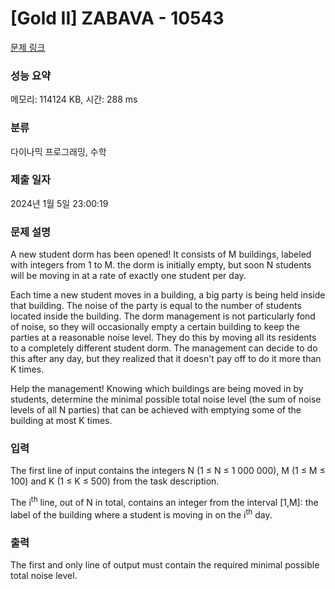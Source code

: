 # [Gold II] ZABAVA - 10543 

[문제 링크](https://www.acmicpc.net/problem/10543) 

### 성능 요약

메모리: 114124 KB, 시간: 288 ms

### 분류

다이나믹 프로그래밍, 수학

### 제출 일자

2024년 1월 5일 23:00:19

### 문제 설명

<p>A new student dorm has been opened! It consists of M buildings, labeled with integers from 1 to M. the dorm is initially empty, but soon N students will be moving in at a rate of exactly one student per day.</p>

<p>Each time a new student moves in a building, a big party is being held inside that building. The noise of the party is equal to the number of students located inside the building. The dorm management is not particularly fond of noise, so they will occasionally empty a certain building to keep the parties at a reasonable noise level. They do this by moving all its residents to a completely different student dorm. The management can decide to do this after any day, but they realized that it doesn't pay off to do it more than K times.</p>

<p>Help the management! Knowing which buildings are being moved in by students, determine the minimal possible total noise level (the sum of noise levels of all N parties) that can be achieved with emptying some of the building at most K times.</p>

### 입력 

 <p>The first line of input contains the integers N (1 ≤ N ≤ 1 000 000), M (1 ≤ M ≤ 100) and K (1 ≤ K ≤ 500) from the task description.</p>

<p>The i<sup>th</sup> line, out of N in total, contains an integer from the interval [1,M]: the label of the building where a student is moving in on the i<sup>th</sup> day.</p>

### 출력 

 <p>The first and only line of output must contain the required minimal possible total noise level.</p>

